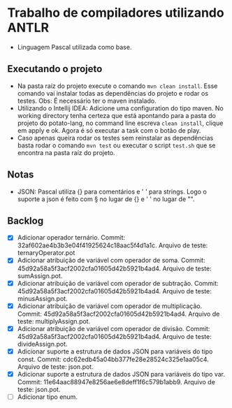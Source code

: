 # Trabalho de compiladores utilizando ANTLR

* Linguagem Pascal utilizada como base.

## Executando o projeto

* Na pasta raíz do projeto execute o comando `mvn clean install`. Esse comando vai instalar todas as dependências do projeto e rodar os testes. Obs: É necessário ter o maven instalado.
* Utilizando o Intellij IDEA: Adicione uma configuration do tipo maven. No working directory tenha certeza que está apontando para a pasta do projeto do potato-lang, no command line escreva `clean install`, clique em apply e ok. Agora é só executar a task com o botão de play.
* Caso apenas queira rodar os testes sem reinstalar as dependências basta rodar o comando `mvn test` ou executar o script `test.sh` que se encontra na pasta raíz do projeto.

## Notas
* JSON: Pascal utiliza {} para comentários e \' \' para strings. Logo o suporte a json é feito com § no lugar de {} e \' \' no lugar de "".


## Backlog
* [x] Adicionar operador ternário. Commit: 32af602ae4b3b3e04f41925624c18aac5f4d1a1c. Arquivo de teste: ternaryOperator.pot
* [x] Adicionar atribuição de variável com operador de soma. Commit: 45d92a58a5f3acf2002cfa01605d42b5921b4ad4. Arquivo de teste: sumAssign.pot.    
* [x] Adicionar atribuição de variável com operador de subtração. Commit: 45d92a58a5f3acf2002cfa01605d42b5921b4ad4. Arquivo de teste: minusAssign.pot.
* [x] Adicionar atribuição de variável com operador de multiplicação. Commit: 45d92a58a5f3acf2002cfa01605d42b5921b4ad4. Arquivo de teste: multiplyAssign.pot.
* [x] Adicionar atribuição de variável com operador de divisão. Commit: 45d92a58a5f3acf2002cfa01605d42b5921b4ad4. Arquivo de teste: divideAssign.pot.
* [x] Adicionar suporte a estrutura de dados JSON para variáveis do tipo const. Commit: cdc62edb45a04bb377fe28e28524c325e1aa05c4. Arquivo de teste: json.pot.
* [x] Adicionar suporte a estrutura de dados JSON para variáveis do tipo var. Commit: 11e64aac88947e8256ae6e8deff1f6c579b1abb9. Arquivo de teste: json.pot.
* [ ] Adicionar tipo enum.
